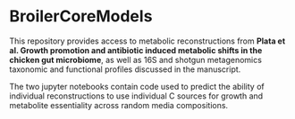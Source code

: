 # BroilerCoreModels

This repository provides access to metabolic reconstructions from <b>Plata et al. Growth promotion and antibiotic induced metabolic shifts in the chicken gut microbiome</b>, as well as 16S and shotgun metagenomics taxonomic and functional profiles discussed in the manuscript. 

The two jupyter notebooks contain code used to predict the ability of individual reconstructions to use individual C sources for growth and metabolite essentiality across random media compositions.
